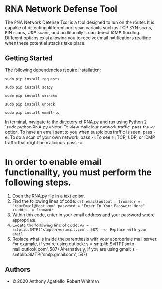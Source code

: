 # RNA Network Defense Tool

The RNA Network Defense Tool is a tool designed to run on the router. It is capable of detecting different port scan variants such as TCP SYN scans, FIN scans, UDP scans, and additionally it can detect ICMP flooding. Different options exist allowing you to receive email notifications realtime when these potential attacks take place.

## Getting Started

The following dependencies require installation:

`sudo pip install requests`

`sudo pip install scapy`

`sudo pip install sockets`

`sudo pip install unpack`

`sudo pip install email-to`

In terminal, navigate to the directory of RNA.py and run using Python 2.
`sudo python RNA.py
*Note: To view malicious network traffic, pass the -v option. To have an email sent to you when suspicious traffic is seen, pass -e. To do a scan of your own network, pass -l. To see all TCP, UDP, or ICMP traffic that might be malicious, pass -a.

# In order to enable email functionality, you must perform the following steps.
1. Open the RNA.py file in a text editor.
2. Find the following lines of code:
`def email(output):
    fromaddr = "YourEmail@Host.com"
    password = "Enter In Your Password Here"
    toaddrs  = fromaddr`
3. Within this code, enter in your email address and your password where appropriate.
4. Locate the following line of code:
`#s = smtplib.SMTP('stmpserver.mail.com', 587)  <- Replace with your email`
5. Replace what is inside the parenthesis with your appropriate mail server.
For example, if you're using outlook: s = smtplib.SMTP('smtp-mail.outlook.com', 587)
Alternatively, if you are using gmail: s = smtplib.SMTP('smtp.gmail.com', 587)
## Authors

* © 2020 Anthony Agatiello, Robert Whitman
